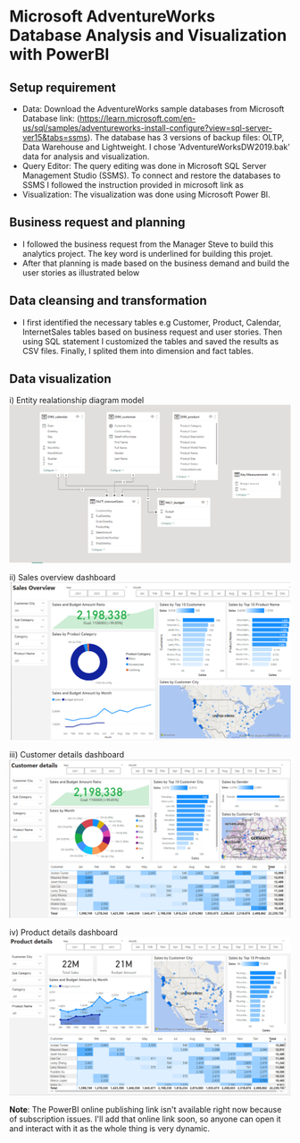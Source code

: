# Microsoft AdventureWorks Database Analysis and Visualization with PowerBI
## Setup requirement
- Data: Download the AdventureWorks sample databases from Microsoft Database link: (https://learn.microsoft.com/en-us/sql/samples/adventureworks-install-configure?view=sql-server-ver15&tabs=ssms). The database has 3 versions of backup files: OLTP, Data Warehouse and Lightweight. I chose 'AdventureWorksDW2019.bak' data for analysis and visualization.
- Query Editor: The query editing was done in Microsoft SQL Server Management Studio (SSMS). To connect and restore the databases to SSMS I followed the instruction provided in microsoft link as
- Visualization: The visualization was done using Microsoft Power BI.

## Business request and planning
- I followed the business request from the Manager Steve to build this analytics project. The key word is underlined for building this projet.
- After that planning is made based on the business demand and build the user stories as illustrated below

## Data cleansing and transformation 
- I first identified the necessary tables e.g Customer, Product, Calendar, InternetSales tables based on business request and user stories. Then using SQL statement I customized the tables and saved the results as CSV files. Finally, I splited them into dimension and fact tables.

## Data visualization
i) Entity realationship diagram model
![Data Model](https://github.com/rabbilbhuiyan/data-analyst-project-with-SQL-powerBI/blob/master/Images/Model%20Relations.png)

ii) Sales overview dashboard
![Sales overview](https://github.com/rabbilbhuiyan/data-analyst-project-with-SQL-powerBI/blob/master/Images/Sales%20Overview.png)

iii) Customer details dashboard
![Customer details](https://github.com/rabbilbhuiyan/data-analyst-project-with-SQL-powerBI/blob/master/Images/Customer%20Details.png)

iv) Product details dashboard
![Product details](https://github.com/rabbilbhuiyan/data-analyst-project-with-SQL-powerBI/blob/master/Images/Product%20Details.png)

**Note**: The PowerBI online publishing link isn't available right now because of subscription issues. I'll add that online link soon, so anyone can open it and interact with it as the whole thing is very dynamic.
